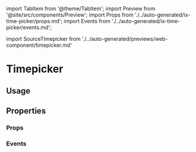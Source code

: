 import TabItem from '@theme/TabItem';
import Preview from '@site/src/components/Preview';
import Props from './../auto-generated/ix-time-picker/props.md';
import Events from './../auto-generated/ix-time-picker/events.md';

import SourceTimepicker from './../auto-generated/previews/web-component/timepicker.md'

# Timepicker

## Usage

<Preview name="timepicker" height="35rem">
  <TabItem value="javascript">
    <SourceTimepicker />
  </TabItem>
</Preview>

## Properties

### Props

<Props />

### Events

<Events />
